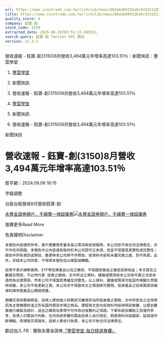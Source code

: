 ```yaml
---
url: https://www.sinotrade.com.tw/richclub/news/66dabd8932ba0c9331512856
title: https://www.sinotrade.com.tw/richclub/news/66dabd8932ba0c9331512856
quality_score: 4
company: 鈺寶-創
stock_code: 3150
extracted_date: 2025-06-26T03:51:15.899311
search_query: 鈺寶-創 factset EPS 預估
version: v3.3.3
---
```


營收速報 - 鈺寶-創(3150)8月營收3,494萬元年增率高達103.51％｜新聞快訊｜豐雲學堂

1. [豐雲學堂](https://www.sinotrade.com.tw/richclub)
2. 新聞快訊
3. 營收速報 - 鈺寶-創(3150)8月營收3,494萬元年增率高達103.51％

1. [豐雲學堂](https://www.sinotrade.com.tw/richclub)
2. 新聞快訊
3. 營收速報 - 鈺寶-創(3150)8月營收3,494萬元年增率高達103.51％

新聞快訊

# 營收速報 - 鈺寶-創(3150)8月營收3,494萬元年增率高達103.51％

鉅亨網｜2024.09.06 16:15

字級調整

台股台股營收8月營收鈺寶-創

[永豐金證券開戶，手續費一律超優惠](https://dmp.sinotrade.com.tw/t/rfs)[![永豐金證券開戶，手續費一律超優惠](https://richclub.azureedge.net/banner/67b6f0b48ec738281060dfe7/poster.jpg)](https://dmp.sinotrade.com.tw/t/rfs)

推薦更多Read More

免責聲明Disclaimer

```
本報告內容僅供參考，客戶應審慎考量本身之需求與投資風險，本公司恕不負任何法律責任，亦不作任何保證。本報告中之內容或有取材於本公司認可之來源，但並不保證其真實性或完整性；報告中所有資訊或預估，變更時本公司將不作預告，若資料內容有未盡完善之處，恕不負責。此外，非經本公司同意，不得將本報告加以複製或轉載。
  
投資不表示絕無風險，ETF等投資產品以往之績效，不保證該基金之最低投資收益；本文提及之數據及預測，不必然代表 投資之績效。文中所述之資料、建議或預測係本公司依可靠之消息來源而為合理預測，然本公司不保證其準確及完整性。以上資料、建議或預測可能因市場變化而隨時改變，本公司不負更新之責。本公司亦不保證本文之預測將可實現。投資產品之投資風險詳細資料請參閱產品公開說明書。
    
期權交易財務槓桿高，投資人應依個人財務狀況審慎評估所能承擔之風險。文中所提及之全球資訊為主管機關核准之所有國外期貨市場之商品。課程與文宣內容資料均採用特定軟體，以歷史數據進行繪製及統計，過去之績效及表現不可作為日後獲利之保證。下單系統及輔助工具僅供參考，投資人仍需自行判斷，任何系統參數均需由投資人自行設定，假使資料內容錯誤、延誤或中斷傳輸，而導致交易損失，投資人應自行負責，本公司不負任何法律責任。
```

歡迎加入 FB：獲取永豐金證券[「豐雲學堂-每日精選專欄」](https://www.facebook.com/SinoPacSecurities/)